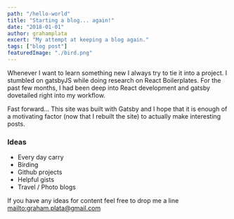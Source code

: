 ```yaml
---
path: "/hello-world"
title: "Starting a blog... again!"
date: "2018-01-01"
author: grahamplata
excert: "My attempt at keeping a blog again."
tags: ["blog post"]
featuredImage: "./bird.png"
---
```


Whenever I want to learn something new I always try to tie it into a project. I stumbled on gatsbyJS while doing research on React Boilerplates. For the past few months, I had been deep into React development and gatsby dovetailed right into my workflow.

Fast forward... This site was built with Gatsby and I hope that it is enough of a motivating factor (now that I rebuilt the site) to actually make interesting posts.

### Ideas

- Every day carry
- Birding
- Github projects
- Helpful gists
- Travel / Photo blogs

If you have any ideas for content feel free to drop me a line <mailto:graham.plata@gmail.com>
